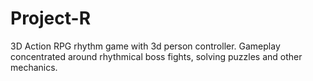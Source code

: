 # Project-R
 3D Action RPG rhythm game with 3d person controller. Gameplay concentrated around rhythmical boss fights, solving puzzles and other mechanics.
